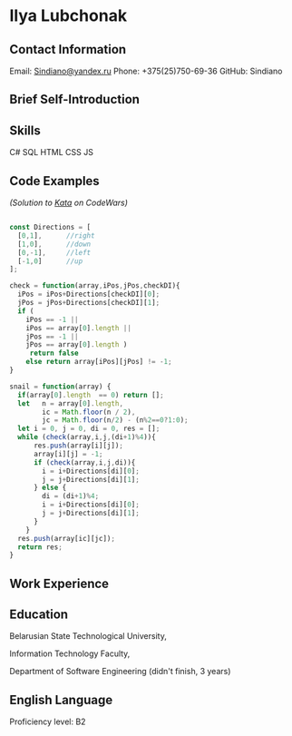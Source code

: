 # Ilya Lubchonak

## Contact Information
Email: Sindiano@yandex.ru
Phone: +375(25)750-69-36
GitHub: Sindiano

## Brief Self-Introduction


## Skills
C#
SQL
HTML
CSS
JS

## Code Examples

*(Solution to [Kata](https://www.codewars.com/kata/521c2db8ddc89b9b7a0000c1 "Snail") on CodeWars)*

```JavaScript

const Directions = [
  [0,1],      //right
  [1,0],      //down
  [0,-1],     //left
  [-1,0]      //up
];

check = function(array,iPos,jPos,checkDI){
  iPos = iPos+Directions[checkDI][0];
  jPos = jPos+Directions[checkDI][1];
  if (
    iPos == -1 ||
    iPos == array[0].length ||
    jPos == -1 ||
    jPos == array[0].length )
     return false
    else return array[iPos][jPos] != -1;
}

snail = function(array) {
  if(array[0].length  == 0) return [];
  let   n = array[0].length, 
        ic = Math.floor(n / 2),
        jc = Math.floor(n/2) - (n%2==0?1:0);
  let i = 0, j = 0, di = 0, res = [];
  while (check(array,i,j,(di+1)%4)){
      res.push(array[i][j]);
      array[i][j] = -1;
      if (check(array,i,j,di)){
        i = i+Directions[di][0];
        j = j+Directions[di][1];
      } else {
        di = (di+1)%4;
        i = i+Directions[di][0];
        j = j+Directions[di][1];
      }
    }
  res.push(array[ic][jc]);
  return res;
}
```

## Work Experience

## Education

Belarusian State Technological University,

Information Technology Faculty,

Department of Software Engineering (didn't finish, 3 years)

## English Language

Proficiency level: B2